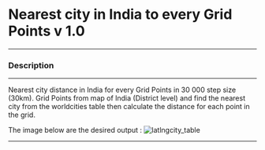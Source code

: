 # Nearest city in India to every Grid Points v 1.0
---------------------
### Description 
---------------------
Nearest city distance in India for every Grid Points in 30 000 step size (30km). Grid Points from map of India (District level) and find the nearest city from the worldcities table then calculate the distance for each point in the grid.

The image below are the desired output : 
![latlngcity_table]()


---------------------



